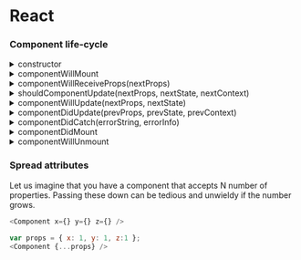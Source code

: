 # React

### Component life-cycle 
<details>
   <summary>constructor</summary>
   constructors are perfect for setting up our Component — create any fields (variables starting with this.) or initialize state based on props received.

   - set initial state
   - if not using class properties syntax — prepare all class fields and bind functions that will be passed as callbacks
   - don't cause any side effects (AJAX calls etc.)
</details>
 
<details>
   <summary>componentWillMount</summary>

   - does not differ much from constructor
   - fetched data can be no available before the initial render is ready
   - might being called multiple times before the initial render is called
   - is called when using server-side-rendering, `componentDidMount` will not
   - `setState` will not trigger a re-render.
</details>

<details>
   <summary>componentWillReceiveProps(nextProps)</summary>
  
  - will be called in each update life-cycle caused by changes to props
  - sync state to props
</details>

<details>
   <summary>shouldComponentUpdate(nextProps, nextState, nextContext)</summary>
  
  - use for increasing performance of poor performing Components
  - don't call this.setState
</details>

<details>
   <summary>componentWillUpdate(nextProps, nextState)</summary>
</details>

<details>
   <summary>componentDidUpdate(prevProps, prevState, prevContext)</summary>
</details>

<details>
   <summary>componentDidCatch(errorString, errorInfo)</summary>
</details>

<details>
   <summary>componentDidMount</summary>
</details>

<details>
   <summary>componentWillUnmount</summary>
</details>

### Spread attributes

Let us imagine that you have a component that accepts N number of properties. Passing these down can be tedious and unwieldy if the number grows.
```js
<Component x={} y={} z={} />
```

```js
var props = { x: 1, y: 1, z:1 };
<Component {...props} />
```
